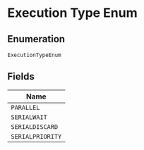 
# Execution Type Enum

## Enumeration

`ExecutionTypeEnum`

## Fields

| Name |
|  --- |
| `PARALLEL` |
| `SERIALWAIT` |
| `SERIALDISCARD` |
| `SERIALPRIORITY` |


